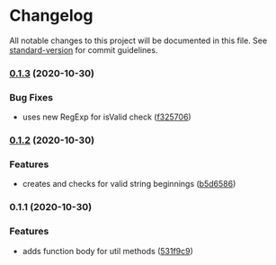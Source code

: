 # Changelog

All notable changes to this project will be documented in this file. See [standard-version](https://github.com/conventional-changelog/standard-version) for commit guidelines.

### [0.1.3](https://github.com/thawkin3/css-safe-classname/compare/v0.1.2...v0.1.3) (2020-10-30)


### Bug Fixes

* uses new RegExp for isValid check ([f325706](https://github.com/thawkin3/css-safe-classname/commit/f325706a9d6e9d1c3565f1cae88f7d9f09c66c5a))

### [0.1.2](https://github.com/thawkin3/css-safe-classname/compare/v0.1.1...v0.1.2) (2020-10-30)


### Features

* creates and checks for valid string beginnings ([b5d6586](https://github.com/thawkin3/css-safe-classname/commit/b5d6586f416c693c69c6f6ebe01e07792db7aff6))

### 0.1.1 (2020-10-30)


### Features

* adds function body for util methods ([531f9c9](https://github.com/thawkin3/css-safe-classname/commit/531f9c94900de6b8ed0a81593e410a8e872023e8))
